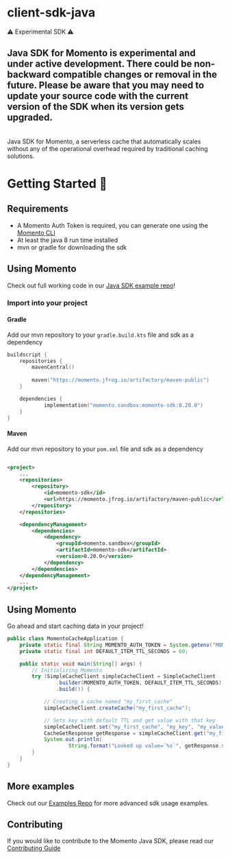 # client-sdk-java

:warning: Experimental SDK :warning:

Java SDK for Momento is experimental and under active development. There could be non-backward compatible changes or
removal in the future. Please be aware that you may need to update your source code with the current version of the SDK
when its version gets upgraded.
---

<br />
Java SDK for Momento, a serverless cache that automatically scales without any of the operational overhead required by
traditional caching solutions.

<br/>

# Getting Started :running:

## Requirements

- A Momento Auth Token is required, you can generate one using the [Momento CLI](https://github.com/momentohq/momento-cli)
- At least the java 8 run time installed
- mvn or gradle for downloading the sdk

## Using Momento

Check out full working code in our [Java SDK example repo](https://github.com/momentohq/client-sdk-examples/tree/main/java)!

### Import into your project

#### Gradle

Add our mvn repository to your `gradle.build.kts` file and sdk as a dependency


```kotlin
buildscript {
    repositories {
        mavenCentral()
        
        maven("https://momento.jfrog.io/artifactory/maven-public")
    }

    dependencies {
            implementation("momento.sandbox:momento-sdk:0.20.0")
    }
}
```

#### Maven

Add our mvn repository to your `pom.xml` file and sdk as a dependency

```xml

<project>
    ...
    <repositories>
        <repository>
            <id>momento-sdk</id>
            <url>https://momento.jfrog.io/artifactory/maven-public</url>
        </repository>
    </repositories>

    <dependencyManagement>
        <dependencies>
            <dependency>
                <groupId>momento.sandbox</groupId>
                <artifactId>momento-sdk</artifactId>
                <version>0.20.0</version>
            </dependency>
        </dependencies>
    </dependencyManagement>
    ...
</project>
```
## Using Momento
Go ahead and start caching data in your project!

```java
public class MomentoCacheApplication {
    private static final String MOMENTO_AUTH_TOKEN = System.getenv("MOMENTO_AUTH_TOKEN");
    private static final int DEFAULT_ITEM_TTL_SECONDS = 60;

    public static void main(String[] args) {
        // Initializing Momento
        try (SimpleCacheClient simpleCacheClient = SimpleCacheClient
                .builder(MOMENTO_AUTH_TOKEN, DEFAULT_ITEM_TTL_SECONDS)
                .build()) {

            // Creating a cache named "my_first_cache"
            simpleCacheClient.createCache("my_first_cache");

            // Sets key with default TTL and get value with that key
            simpleCacheClient.set("my_first_cache", "my_key", "my_value");
            CacheGetResponse getResponse = simpleCacheClient.get("my_first_cache", "my_key");
            System.out.println(
                    String.format("Looked up value=`%s`", getResponse.string().orElse("NOT FOUND")));
        }
    }
}
```

## More examples

Check out our [Examples Repo](https://github.com/momentohq/client-sdk-examples) for more advanced sdk usage examples.

## Contributing

If you would like to contribute to the Momento Java SDK, please read our [Contributing Guide](./CONTRIBUTING.md)